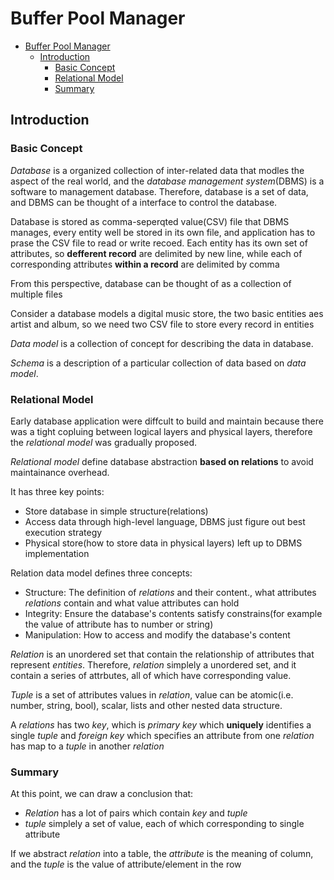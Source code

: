 # Buffer Pool Manager

- [Buffer Pool Manager](#buffer-pool-manager)
  - [Introduction](#introduction)
    - [Basic Concept](#basic-concept)
    - [Relational Model](#relational-model)
    - [Summary](#summary)


## Introduction

### Basic Concept

*Database* is a organized collection of inter-related data that modles the aspect of the real world, and the *database management system*(DBMS) is a software to management database. Therefore, database is a set of data, and DBMS can be thought of a interface to control the database.

Database is stored as comma-seperqted value(CSV) file that DBMS manages, every entity well be stored in its own file, and application has to prase the CSV file to read or write recoed. Each entity has its own set of attributes, so **defferent record** are delimited by new line, while each of corresponding attributes **within a record** are delimited by comma

From this perspective, database can be thought of as a collection of multiple files

Consider a database models a digital music store, the two basic entities aes artist and album, so we need two CSV file to store every record in entities

*Data model* is a collection of concept for describing the data in database.

*Schema* is a description of a particular collection of data based on *data model*.

### Relational Model

Early database application were diffcult to build and maintain because there was a tight copluing between logical layers and physical layers, therefore the *relational model* was gradually proposed.

*Relational model* define database abstraction **based on relations** to avoid maintainance overhead.

It has three key points: 

* Store database in simple structure(relations)
* Access data through high-level language, DBMS just figure out best execution strategy
* Physical store(how to store data in physical layers) left up to DBMS implementation

Relation data model defines three concepts:

* Structure: The definition of *relations* and their content., what attributes *relations* contain and what value attributes can hold
* Integrity: Ensure the database's contents satisfy constrains(for example the value of attribute has to number or string)
* Manipulation: How to access and modify the database's content

*Relation* is an unordered set that contain the relationship of attributes that represent *entities*. Therefore, *relation* simplely a unordered set, and it contain a series of attrbutes, all of which have corresponding value.

*Tuple* is a set of attributes values in *relation*, value can be atomic(i.e. number, string, bool), scalar, lists and other nested data structure.

A *relations* has two *key*, which is *primary key* which **uniquely** identifies a single *tuple* and *foreign key* which specifies an attribute from one *relation* has map to a *tuple* in another *relation*

### Summary

At this point, we can draw a conclusion that: 

* *Relation* has a lot of pairs which contain *key* and *tuple*
* *tuple* simplely a set of value, each of which corresponding to single attribute

If we abstract *relation* into a table, the *attribute* is the meaning of column, and the *tuple* is the value of attribute/element in the row

